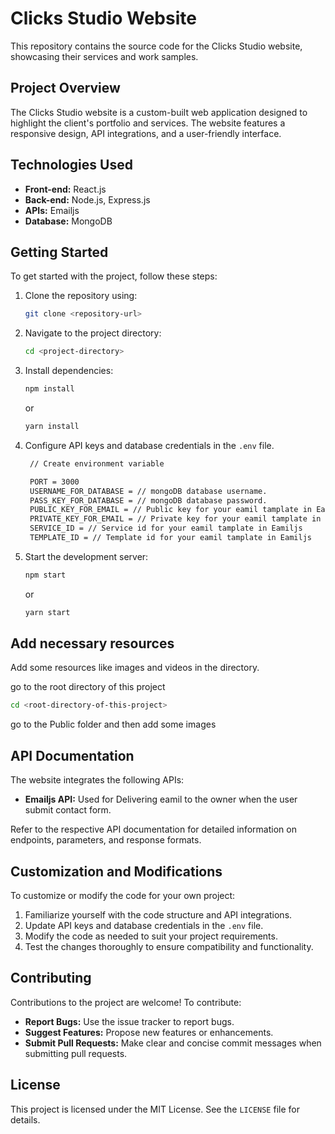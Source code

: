 
# Clicks Studio Website

This repository contains the source code for the Clicks Studio website, showcasing their services and work samples.

## Project Overview

The Clicks Studio website is a custom-built web application designed to highlight the client's portfolio and services. The website features a responsive design, API integrations, and a user-friendly interface.

## Technologies Used

- **Front-end:** React.js
- **Back-end:** Node.js, Express.js  
- **APIs:** Emailjs 
- **Database:** MongoDB  

## Getting Started

To get started with the project, follow these steps:

1. Clone the repository using:  
   ```bash
   git clone <repository-url>
   ```
2. Navigate to the project directory:  
   ```bash
   cd <project-directory>
   ```
3. Install dependencies:  
   ```bash
   npm install
   ```
   or  
   ```bash
   yarn install
   ```
4. Configure API keys and database credentials in the `.env` file.  
   ```bash
    // Create environment variable

    PORT = 3000
    USERNAME_FOR_DATABASE = // mongoDB database username.
    PASS_KEY_FOR_DATABASE = // mongoDB database password.
    PUBLIC_KEY_FOR_EMAIL = // Public key for your eamil tamplate in Eamiljs
    PRIVATE_KEY_FOR_EMAIL = // Private key for your eamil tamplate in Eamiljs
    SERVICE_ID = // Service id for your eamil tamplate in Eamiljs
    TEMPLATE_ID = // Template id for your eamil tamplate in Eamiljs
5. Start the development server:  
   ```bash
   npm start
   ```
   or  
   ```bash
   yarn start
   ```
## Add necessary resources

Add some resources like images and videos in the directory.

go to the root directory of this project
```bash
cd <root-directory-of-this-project>
```

go to the Public folder and then add some images


## API Documentation

The website integrates the following APIs:

- **Emailjs API:** Used for Delivering eamil to the owner when the user submit contact form.

Refer to the respective API documentation for detailed information on endpoints, parameters, and response formats.

## Customization and Modifications

To customize or modify the code for your own project:

1. Familiarize yourself with the code structure and API integrations.  
2. Update API keys and database credentials in the `.env` file.  
3. Modify the code as needed to suit your project requirements.  
4. Test the changes thoroughly to ensure compatibility and functionality.  

## Contributing

Contributions to the project are welcome! To contribute:

- **Report Bugs:** Use the issue tracker to report bugs.  
- **Suggest Features:** Propose new features or enhancements.  
- **Submit Pull Requests:** Make clear and concise commit messages when submitting pull requests.

## License

This project is licensed under the MIT License. See the `LICENSE` file for details.
